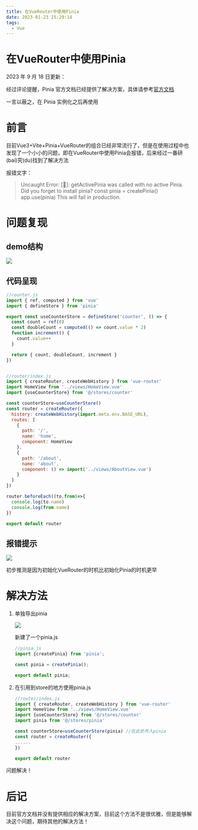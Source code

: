 ```yaml
---
title: 在VueRouter中使用Pinia
date: 2023-01-23 15:29:14
tags: 
  - Vue
---
```


# 在VueRouter中使用Pinia

2023 年 9 月 18 日更新：

经过评论提醒，Pinia 官方文档已经提供了解决方案，具体请参考[官方文档](https://pinia.vuejs.org/zh/core-concepts/outside-component-usage.html)

一言以蔽之，在 Pinia 实例化之后再使用 

# 前言

目前Vue3+Vite+Pinia+VueRouter的组合已经非常流行了，但是在使用过程中也发现了一个小小的问题，即在VueRouter中使用Pinia会报错，后来经过一番研(bai)究(du)找到了解决方法

报错文字：

> Uncaught Error: \[🍍]: getActivePinia was called with no active Pinia. Did you forget to install pinia?
> const pinia = createPinia()
> app.use(pinia)
> This will fail in production.

# 问题复现

## demo结构

![](https://balder-wang-images.oss-cn-shanghai.aliyuncs.com/img/202301131135400.png)

## 代码呈现

```javascript
//counter.js
import { ref, computed } from 'vue'
import { defineStore } from 'pinia'

export const useCounterStore = defineStore('counter', () => {
  const count = ref(0)
  const doubleCount = computed(() => count.value * 2)
  function increment() {
    count.value++
  }

  return { count, doubleCount, increment }
})


//router/index.js
import { createRouter, createWebHistory } from 'vue-router'
import HomeView from '../views/HomeView.vue'
import {useCounterStore} from '@/stores/counter'

const counterStore=useCounterStore()
const router = createRouter({
  history: createWebHistory(import.meta.env.BASE_URL),
  routes: [
    {
      path: '/',
      name: 'home',
      component: HomeView
    },
    {
      path: '/about',
      name: 'about',
      component: () => import('../views/AboutView.vue')
    }
  ]
})

router.beforeEach((to,from)=>{
  console.log(to.name)
  console.log(from.name)
})

export default router

```

## 报错提示

![](https://balder-wang-images.oss-cn-shanghai.aliyuncs.com/img/202301131137003.png)

初步推测是因为初始化VueRouter的时机比初始化Pinia的时机更早

# 解决方法

1.  单独导出pinia

    ![](https://balder-wang-images.oss-cn-shanghai.aliyuncs.com/img/202301131141331.png)

    新建了一个pinia.js
    ```javascript
    //pinia.js
    import {createPinia} from 'pinia';

    const pinia = createPinia();

    export default pinia;

    ```
2.  在引用到store的地方使用pinia.js
    ```javascript
    //router/index.js
    import { createRouter, createWebHistory } from 'vue-router'
    import HomeView from '../views/HomeView.vue'
    import {useCounterStore} from '@/stores/counter'
    import pinia from '@/stores/pinia'

    const counterStore=useCounterStore(pinia) //在此处传入pinia
    const router = createRouter({
    ......
    })

    export default router

    ```

问题解决！

# 后记

目前官方文档并没有提供相应的解决方案，目前这个方法不是很优雅，但是能够解决这个问题，期待其他的解决方法！
